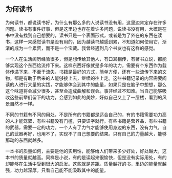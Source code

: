 ## 为何读书

为何读书，都说读书好，为什么有那么多的人说读书没有用，这里边肯定存在许多问题。读书有事件好事，但是这里边也存在着许多问题，说读书没有用，大概是在书中没有找到自己想要的，读书只是一个表面形式，或者是为了外在的东西在读书，这样一来感觉读书是没有用的，因为越读书越感到累，不知道如何使用它，渐渐的成为一个累赘，而不是一个宝藏。我曾经遇到几个书友也有这样的感觉。

一个人在生活阅历经验很多，但是想传给其他人，有口耳相传，有著书立说，都能够实现这个东西给流传下来。这样东西好像就是多年的功力，需要有个东西作为载体传递下来，不至于流失，书籍是最好的方式，简单方便，还有一些流传下来的文物，都是有助于后来的人能够接上去，继续的往上走。这些书籍记录的内容需要阅读的人进行大量的实践，才能够体会到其中的能量，如果只是在脑子中想想，那么这个味道将会减少很多，甚至会造成曲解和误会。事非经过不知难。当自己能够吸收这些前辈们留下的功力，会感到如此的美妙，好似自己又上了一层楼，看到的风景自然不一样。

不同的书籍有不同的用处，不是所有的书籍都是适合自己的，有的书籍需要功力高的人才能驾驭，有些书籍没有门槛，只要识字就行。有些书籍是营养品，有些书籍的武器，需要一定的功力。一个人有了力气才能够使用身边的东西，没有力气，自己的武器再好，也用不了，实现不了自己想要的结果。只有自己的力量越大，能够那动的东西就越多。

一本书的质量如何，主要是他的实用性，能够给人们带来多少好处，好处越大，这本书的质量就越高。同样是小说，有的是读起来很愉快，但是没有实际用处，有的却能够在生活中受到很大的启发。这些就是差距。质量越好的书，里边的能量就越强，功力越深厚。只看自己能不能吸取其中的能量。
